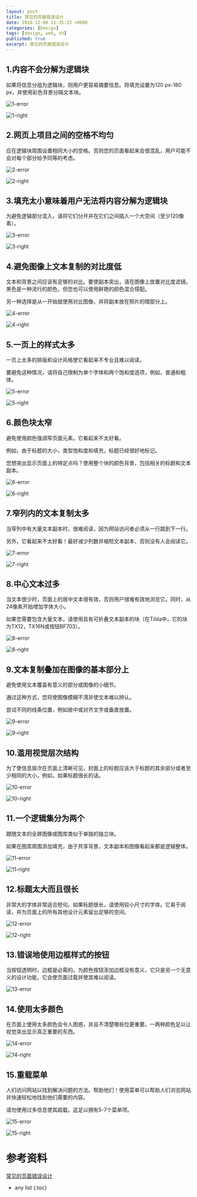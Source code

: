 ```yaml
---
layout: post
title: 常见的页面错误设计
date: 2018-12-06 11:35:23 +0800
categories: [Design]
tags: [design, web, sh]
published: true
excerpt: 常见的页面错误设计
---
```


## 1.内容不会分解为逻辑块

如果将信息分组为逻辑块，则用户更容易摘要信息。将填充设置为120 px-180 px，并使用彩色背景分隔文本块。

![1-error](https://static.tildacdn.com/tild6338-3765-4565-b733-323464326432/noroot_1.png)

![1-right](https://static.tildacdn.com/tild6662-3662-4139-b465-306238313938/noroot_2.png)

## 2.网页上项目之间的空格不均匀

应在逻辑块周围设置相同大小的空格。否则您的页面看起来会很混乱，用户可能不会对每个部分给予同等的考虑。

![2-error](https://static.tildacdn.com/tild6335-3338-4263-b430-636365313837/_-1.png)

![2-right](https://static.tildacdn.com/tild6637-3936-4132-a433-373061663564/_-1.png)

## 3.填充太小意味着用户无法将内容分解为逻辑块

为避免逻辑部分混入，请将它们分开并在它们之间插入一个大空间（至少120像素）。

![3-error](https://static.tildacdn.com/tild6535-6264-4662-a364-333163663965/__20170919__111314_.png)

![3-right](https://static.tildacdn.com/tild6135-6561-4630-a464-653162353735/__20170919__111400.png)

## 4.避免图像上文本复制的对比度低

文本和背景之间应该有足够的对比。要使副本突出，请在图像上放置对比度滤镜。黑色是一种流行的颜色，但您也可以使用鲜艳的颜色混合搭配。

另一种选择是从一开始就使用对比图像，并将副本放在照片的暗部分上。

![4-error](https://static.tildacdn.com/tild3265-3735-4231-b661-633937623564/noroot.png)

![4-right](https://static.tildacdn.com/tild3163-3033-4337-b939-303731623563/noroot.png)

## 5.一页上的样式太多

一页上太多的排版和设计风格使它看起来不专业且难以阅读。

要避免这种情况，请将自己限制为单个字体和两个饱和度选项，例如，普通和粗体。

![5-error](https://static.tildacdn.com/tild3061-3261-4337-a133-303536616431/ggtg.png)

![5-right](https://static.tildacdn.com/tild3738-6665-4133-b836-316463386665/dbgdbg.png)

## 6.颜色块太窄

避免使用颜色强调窄页面元素。它看起来不太好看。

例如，由于标题的大小，类型饱和度和填充，标题已经很好地标记。

您想突出显示页面上的特定点吗？使用整个块的颜色背景，包括相关的标题和文本副本。

![6-error](https://static.tildacdn.com/tild3164-6435-4063-a262-633165613635/noroot.png)

![6-right](https://static.tildacdn.com/tild3337-3730-4631-a466-373330343238/noroot.png)

## 7.窄列内的文本复制太多

当窄列中有大量文本副本时，很难阅读，因为网站访问者必须从一行跳到下一行。

另外，它看起来不太好看！最好减少列数并缩短文本副本，否则没有人会阅读它。

![7-error](https://static.tildacdn.com/tild6639-3039-4437-b564-303364373363/__20170919__111314_.png)

![7-right](https://static.tildacdn.com/tild3462-6430-4837-b465-386132303039/__20170919__111400_.png)

## 8.中心文本过多

当文本很少时，页面上的居中文本很有效，否则用户很难有效地浏览它。同时，从24像素开始增加字体大小。

如果您需要包含大量文本，请使用具有可折叠文本副本的块（在Tilda中，它的块为TX12，TX16N或按钮BF703）。

![8-error](https://static.tildacdn.com/tild6461-6364-4466-b037-383265636437/noroot_3.png)

![8-right](https://static.tildacdn.com/tild6337-3962-4361-b861-653434643432/noroot_4.png)

## 9.文本复制叠加在图像的基本部分上

避免使用文本覆盖有意义的部分或图像的小细节。

通过这种方式，您将使图像模糊不清并使文本难以辨认。

尝试不同的线条位置，例如居中或对齐文字或垂直放置。

![9-error](https://static.tildacdn.com/tild3036-3030-4766-b361-376266626562/ghtt.png)

![9-right](https://static.tildacdn.com/tild6431-3864-4635-a564-383039663335/dgdfgf.png)

## 10.滥用视觉层次结构

为了使信息层次在页面上清晰可见，封面上的标题应该大于标题的其余部分或者至少相同的大小，例如，如果标题很长的话。

![10-error](https://static.tildacdn.com/tild6162-6462-4735-b162-356533303736/noroot_5_42.png)

![10-right](https://static.tildacdn.com/tild3638-6633-4232-a238-383133396266/4_.png)

## 11.一个逻辑集分为两个

跟随文本的全屏图像或图库类似于单独的独立块。

如果在图库周围添加填充，由于共享背景，文本副本和图像看起来都是逻辑整体。

![11-error](https://static.tildacdn.com/tild6563-3763-4638-b231-613336373531/noroot_6.png)

![11-right](https://static.tildacdn.com/tild6361-3762-4139-b832-386133616137/noroot_7.png)

## 12.标题太大而且很长

非常大的字体非常适合短句。如果标题很长，请使用较小尺寸的字体。它易于阅读，并为页面上的所有其他设计元素留出足够的空间。

![12-error](https://static.tildacdn.com/tild3965-3362-4531-b637-353466626339/ddfb.png)

![12-right](https://static.tildacdn.com/tild3839-3862-4333-b234-623335643236/ggb.png)

## 13.错误地使用边框样式的按钮

当按钮透明时，边框是必需的。为颜色按钮添加边框没有意义，它只是另一个无意义的设计功能，它会使页面过载并使其难以阅读。

![13-error](https://static.tildacdn.com/tild3034-6436-4436-a131-323039316636/noroot.png)

## 14.使用太多颜色

在页面上使用太多颜色会令人困惑，并且不清楚哪些位更重要。一两种颜色足以让视觉突出显示真正重要的东西。

![14-error](https://static.tildacdn.com/tild3330-3362-4636-b132-313337643536/dfgdg.png)

![14-right](https://static.tildacdn.com/tild6461-3831-4261-a666-396132333666/dgdgd.png)

## 15.重载菜单

人们访问网站以找到解决问题的方法。帮助他们！使用菜单可以帮助人们浏览网站并快速轻松地找到他们需要的内容。

请勿使用过多信息使其超载。这足以拥有5-7个菜单项。

![15-error](https://static.tildacdn.com/tild3439-6233-4136-b938-396137326564/noroot.png)

![15-right](https://static.tildacdn.com/tild3361-6464-4436-b664-316464393930/noroot.png)

# 参考资料

[常见的页面错误设计](http://blog-en.tilda.cc/articles-website-design-mistakes)

* any list
{:toc}